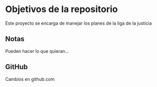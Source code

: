 # Objetivos de la repositorio

Este proyecto se encarga de manejar los planes de la liga de la justicia


## Notas
Pueden hacer lo que quieran...


## GitHub
Cambios en github.com
